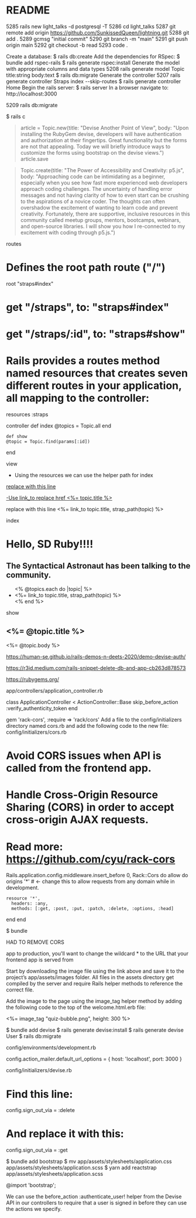 # README

 5285  rails new light_talks -d postgresql -T
 5286  cd light_talks
 5287  git remote add origin https://github.com/SunkissedQueen/lightning.git
 5288  git add .
 5289  gcmsg "initial commit"
 5290  git branch -m "main"
 5291  git push origin main
 5292  git checkout -b read
 5293  code .

Create a database: $ rails db:create
Add the dependencies for RSpec:
$ bundle add rspec-rails
$ rails generate rspec:install
Generate the model with appropriate columns and data types
 5208  rails generate model Topic title:string body:text
$ rails db:migrate
Generate the controller
  5207  rails generate controller Straps index --skip-routes
  $ rails generate controller Home
Begin the rails server: $ rails server
In a browser navigate to: http://localhost:3000

 5209  rails db:migrate

$ rails c
> article = Topic.new(title: "Devise Another Point of View", body: "Upon installing the RubyGem devise, developers will have authentication and authorization at their fingertips. Great functionality but the forms are not that appealing. Today we will briefly introduce ways to customize the forms using bootstrap on the devise views.")               
> article.save

> Topic.create(title: "The Power of Accessibility and Creativity: p5.js", body: "Approaching code can be intimidating as a beginner, especially when you see how fast more experienced web developers approach coding challenges. The uncertainty of handling error messages and not having clarity of how to even start can be crushing to the aspirations of a novice coder. The thoughts can often overshadow the excitement of wanting to learn code and prevent creativity. Fortunately, there are supportive, inclusive resources in this community called meetup groups, mentors, bootcamps, webinars, and open-source libraries. I will show you how I re-connected to my excitement with coding through p5.js.") 

routes
  # Defines the root path route ("/")
  root "straps#index"

  # get "/straps", to: "straps#index"
  # get "/straps/:id", to: "straps#show"
  # Rails provides a routes method named resources that creates seven different routes in your application, all mapping to the controller:
  resources :straps


controller
  def index
    @topics = Topic.all
  end

    def show
    @topic = Topic.find(params[:id])
  end  

view

- Using the resources we can use the helper path for index
<a href="/straps/<%= topic.id %>">  

replace with this line
<a href="<%= strap_path(topic) %>">

-Use link_to replace href
<a href="<%= strap_path(topic) %>">
  <%= topic.title %>
</a>  

replace with this line
<%= link_to topic.title, strap_path(topic) %>

index
<h1>Hello, SD Ruby!!!!</h1>

<h2>The Syntactical Astronaut has been talking to the community.</h2>

<ul>
  <% @topics.each do |topic| %>
    <li>
    <%= link_to topic.title, strap_path(topic) %>
    </li>
  <% end %>
</ul>

show
<h2><%= @topic.title %></h2>

<p><%= @topic.body %></p>


https://human-se.github.io/rails-demos-n-deets-2020/demo-devise-auth/

https://r3id.medium.com/rails-snippet-delete-db-and-app-cb263d878573

https://rubygems.org/


app/controllers/application_controller.rb

class ApplicationController < ActionController::Base
  skip_before_action :verify_authenticity_token
end

gem 'rack-cors', :require => 'rack/cors'
Add a file to the config/initializers directory named cors.rb and add the following code to the new file:
config/initializers/cors.rb

# Avoid CORS issues when API is called from the frontend app.
# Handle Cross-Origin Resource Sharing (CORS) in order to accept cross-origin AJAX requests.

# Read more: https://github.com/cyu/rack-cors

Rails.application.config.middleware.insert_before 0, Rack::Cors do
  allow do
    origins '*'  # <- change this to allow requests from any domain while in development.

    resource '*',
      headers: :any,
      methods: [:get, :post, :put, :patch, :delete, :options, :head]
  end
end

$ bundle 

HAD TO REMOVE CORS

app to production, you'll want to change the wildcard * to the URL that your frontend app is served from


Start by downloading the image file using the link above and save it to the project’s app/assets/images folder. All files in the assets directory get compiled by the server and require Rails helper methods to reference the correct file.

Add the image to the page using the image_tag helper method by adding the following code to the top of the welcome.html.erb file:

 <%= image_tag "quiz-bubble.png", height: 300 %>


$ bundle add devise
$ rails generate devise:install
$ rails generate devise User
$ rails db:migrate

config/environments/development.rb

config.action_mailer.default_url_options = { host: 'localhost', port: 3000 }

config/initializers/devise.rb

# Find this line:
config.sign_out_via = :delete
# And replace it with this:
config.sign_out_via = :get


$ bundle add bootstrap
$ mv app/assets/stylesheets/application.css app/assets/stylesheets/application.scss
$ yarn add reactstrap
app/assets/stylesheets/application.scss

@import 'bootstrap';

We can use the before_action :authenticate_user! helper from the Devise API in our controllers to require that a user is signed in before they can use the actions we specify.

